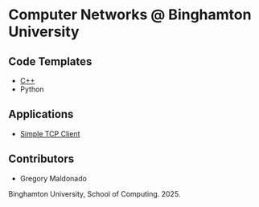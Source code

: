 # Computer Networks @ Binghamton University

## Code Templates
* [C++](https://github.com/BU-CS428/template-cpp)
* Python

## Applications
* [Simple TCP Client](https://github.com/BU-CS428/simple-tcp-client)

## Contributors

* Gregory Maldonado

Binghamton University, School of Computing. 2025.
